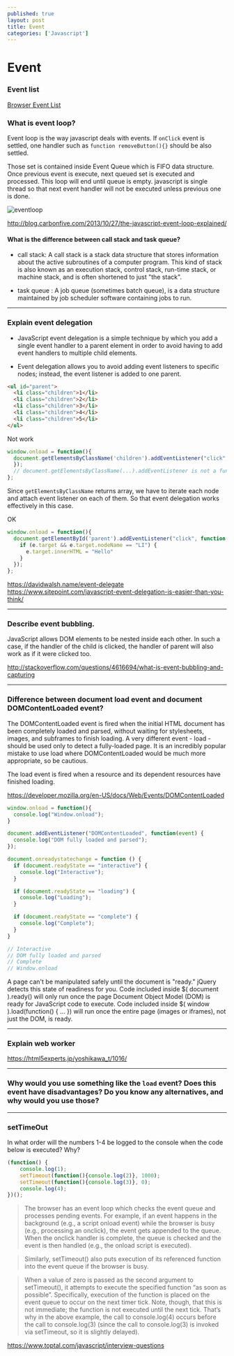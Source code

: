 ```yaml
---
published: true
layout: post
title: Event
categories: ['Javascript']
---
```


# Event

### Event list

[Browser Event List](https://developer.mozilla.org/en-US/docs/Web/Events)


### What is event loop?

Event loop is the way javascript deals with events. If `onClick` event is settled, one handler such as `function removeButton(){}` should be also settled.
  
Those set is contained inside Event Queue which is FIFO data structure.
Once previous event is execute, next queued set is executed and processed. This loop will end until queue is empty. javascript is single thread so that next event handler will not be executed unless previous one is done.

![eventloop](../img/eventloop.png)

  http://blog.carbonfive.com/2013/10/27/the-javascript-event-loop-explained/
  
#### What is the difference between call stack and task queue?

  * call stack: A call stack is a stack data structure that stores information about the active subroutines of a computer program. This kind of stack is also known as an execution stack, control stack, run-time stack, or machine stack, and is often shortened to just "the stack".
  
  * task queue : A job queue (sometimes batch queue), is a data structure maintained by job scheduler software containing jobs to run.

---

### Explain event delegation

- JavaScript event delegation is a simple technique by which you add a single event handler to a parent element in order to avoid having to add event handlers to multiple child elements.

- Event delegation allows you to avoid adding event listeners to specific nodes;  instead, the event listener is added to one parent.  


```html
<ul id="parent">
  <li class="children">1</li>
  <li class="children">2</li>
  <li class="children">3</li>
  <li class="children">4</li>
  <li class="children">5</li>
</ul>
```

Not work
```javascript
window.onload = function(){
  document.getElementsByClassName('children').addEventListener("click", function(e){
  });
  // document.getElementsByClassName(...).addEventListener is not a function
};
```
Since `getElementsByClassName` returns array, we have to iterate each node and attach event listener on each of them. So that event delegation works effectively in this case.

OK
```javascript
window.onload = function(){
  document.getElementById('parent').addEventListener("click", function(e){
    if (e.target && e.target.nodeName == "LI") {
      e.target.innerHTML = "Hello"
    }
  });
};
```


https://davidwalsh.name/event-delegate
https://www.sitepoint.com/javascript-event-delegation-is-easier-than-you-think/


---
### Describe event bubbling.

JavaScript allows DOM elements to be nested inside each other. In such a case, if the handler of the child is clicked, the handler of parent will also work as if it were clicked too.

http://stackoverflow.com/questions/4616694/what-is-event-bubbling-and-capturing





---
### Difference between document load event and document DOMContentLoaded event?

The DOMContentLoaded event is fired when the initial HTML document has been completely loaded and parsed, without waiting for stylesheets, images, and subframes to finish loading. A very different event - load - should be used only to detect a fully-loaded page. It is an incredibly popular mistake to use load where DOMContentLoaded would be much more appropriate, so be cautious.

The load event is fired when a resource and its dependent resources have finished loading.

https://developer.mozilla.org/en-US/docs/Web/Events/DOMContentLoaded

```javascript
window.onload = function(){
  console.log("Window.onload");
}

document.addEventListener("DOMContentLoaded", function(event) {
  console.log("DOM fully loaded and parsed");
});

document.onreadystatechange = function () {
  if (document.readyState == "interactive") {
    console.log("Interactive");
  }

  if (document.readyState == "loading") {
    console.log("Loading");
  }

  if (document.readyState == "complete") {
    console.log("Complete");
  }
}

// Interactive 
// DOM fully loaded and parsed 
// Complete 
// Window.onload
```

A page can't be manipulated safely until the document is "ready." jQuery detects this state of readiness for you. Code included inside $( document ).ready() will only run once the page Document Object Model (DOM) is ready for JavaScript code to execute. Code included inside $( window ).load(function() { ... }) will run once the entire page (images or iframes), not just the DOM, is ready.

---
### Explain web worker
https://html5experts.jp/yoshikawa_t/1016/



---
### Why would you use something like the `load` event? Does this event have disadvantages? Do you know any alternatives, and why would you use those?



---
### setTimeOut

In what order will the numbers 1-4 be logged to the console when the code below is executed? Why?
```javascript
(function() {
    console.log(1); 
    setTimeout(function(){console.log(2)}, 1000); 
    setTimeout(function(){console.log(3)}, 0); 
    console.log(4);
})();
```

> The browser has an event loop which checks the event queue and processes pending events. For example, if an event happens in the background (e.g., a script onload event) while the browser is busy (e.g., processing an onclick), the event gets appended to the queue. When the onclick handler is complete, the queue is checked and the event is then handled (e.g., the onload script is executed).

> Similarly, setTimeout() also puts execution of its referenced function into the event queue if the browser is busy.

> When a value of zero is passed as the second argument to setTimeout(), it attempts to execute the specified function “as soon as possible”. Specifically, execution of the function is placed on the event queue to occur on the next timer tick. Note, though, that this is not immediate; the function is not executed until the next tick. That’s why in the above example, the call to console.log(4) occurs before the call to console.log(3) (since the call to console.log(3) is invoked via setTimeout, so it is slightly delayed).

https://www.toptal.com/javascript/interview-questions



